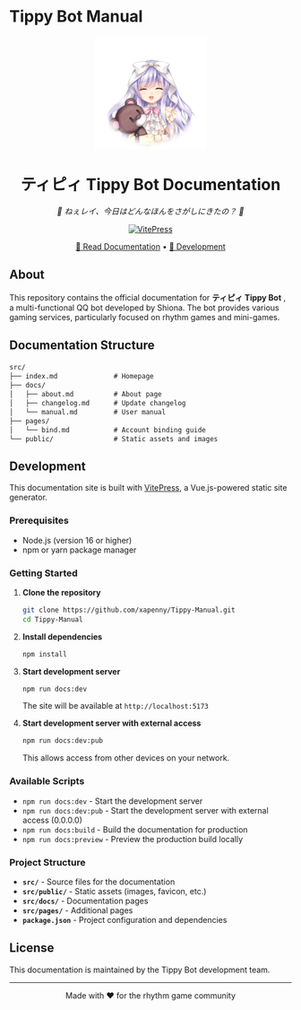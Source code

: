 # Tippy Bot Manual

<p align="center">
  <img src="src/public/CGM_TP010311_010a.png" alt="Tippy Bot" width="200">
</p>

<div align="center">

# ティピィ Tippy Bot Documentation

_🧸 ねぇレイ、今日はどんなほんをさがしにきたの？ 🧸_

[![VitePress](https://img.shields.io/badge/VitePress-1.6.3-646cff?style=flat-square&logo=vite)](https://vitepress.dev/)

[📖 Read Documentation](https://tippy.cyanine.top/) • [🚀 Development](#development)

</div>

## About

This repository contains the official documentation for **ティピィ Tippy Bot** , a multi-functional QQ bot developed by Shiona. The bot provides various gaming services, particularly focused on rhythm games and mini-games.

## Documentation Structure

```
src/
├── index.md              # Homepage
├── docs/
│   ├── about.md          # About page
│   ├── changelog.md      # Update changelog
│   └── manual.md         # User manual
├── pages/
│   └── bind.md           # Account binding guide
└── public/               # Static assets and images
```

## Development

This documentation site is built with [VitePress](https://vitepress.dev/), a Vue.js-powered static site generator.

### Prerequisites

- Node.js (version 16 or higher)
- npm or yarn package manager

### Getting Started

1. **Clone the repository**

   ```bash
   git clone https://github.com/xapenny/Tippy-Manual.git
   cd Tippy-Manual
   ```

2. **Install dependencies**

   ```bash
   npm install
   ```

3. **Start development server**

   ```bash
   npm run docs:dev
   ```

   The site will be available at `http://localhost:5173`

4. **Start development server with external access**
   ```bash
   npm run docs:dev:pub
   ```
   This allows access from other devices on your network.

### Available Scripts

- `npm run docs:dev` - Start the development server
- `npm run docs:dev:pub` - Start the development server with external access (0.0.0.0)
- `npm run docs:build` - Build the documentation for production
- `npm run docs:preview` - Preview the production build locally

### Project Structure

- **`src/`** - Source files for the documentation
- **`src/public/`** - Static assets (images, favicon, etc.)
- **`src/docs/`** - Documentation pages
- **`src/pages/`** - Additional pages
- **`package.json`** - Project configuration and dependencies

## License

This documentation is maintained by the Tippy Bot development team.

---

<div align="center">

Made with ❤️ for the rhythm game community

</div>
